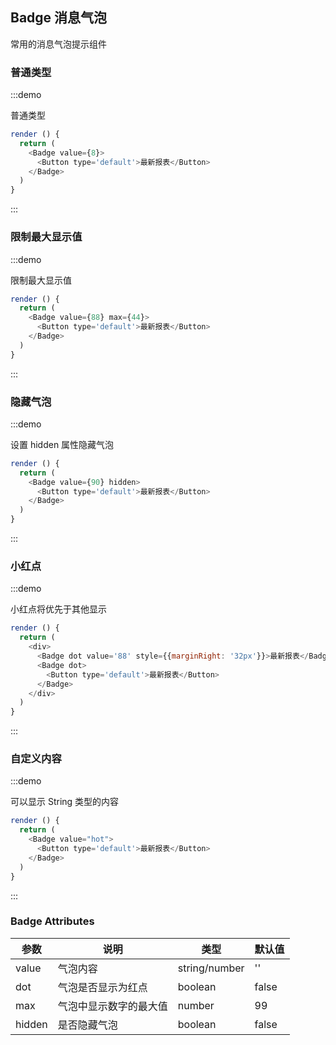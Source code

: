 ## Badge 消息气泡

常用的消息气泡提示组件


### 普通类型

:::demo

普通类型

```js
render () {
  return (
    <Badge value={8}>
      <Button type='default'>最新报表</Button>
    </Badge>
  )
}
```
:::


### 限制最大显示值

:::demo

限制最大显示值

```js
render () {
  return (
    <Badge value={88} max={44}>
      <Button type='default'>最新报表</Button>
    </Badge>
  )
}
```
:::


### 隐藏气泡

:::demo

设置 hidden 属性隐藏气泡

```js
render () {
  return (
    <Badge value={90} hidden>
      <Button type='default'>最新报表</Button>
    </Badge>
  )
}
```
:::


### 小红点

:::demo

小红点将优先于其他显示

```js
render () {
  return (
    <div>
      <Badge dot value='88' style={{marginRight: '32px'}}>最新报表</Badge>
      <Badge dot>
        <Button type='default'>最新报表</Button>
      </Badge>
    </div>
  )
}
```
:::


### 自定义内容

:::demo

可以显示 String 类型的内容

```js
render () {
  return (
    <Badge value="hot">
      <Button type='default'>最新报表</Button>
    </Badge>
  )
}
```
:::


### Badge Attributes

| 参数 | 说明 | 类型 | 默认值 |
| -------- | ----- | ---- | ---- |
| value | 气泡内容 | string\/number | '' |
| dot | 气泡是否显示为红点 | boolean | false | 
| max | 气泡中显示数字的最大值 |  number  | 99 |
| hidden | 是否隐藏气泡 | boolean | false |